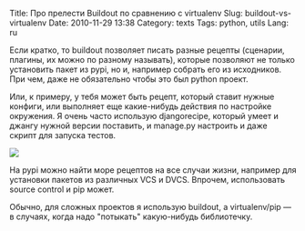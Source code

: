 Title: Про прелести Buildout по сравнению с virtualenv
Slug: buildout-vs-virtualenv
Date: 2010-11-29 13:38
Category: texts
Tags: python, utils
Lang: ru

Если кратко, то buildout позволяет писать разные рецепты (сценарии,
плагины, их можно по разному называть), которые позволяют не только установить
пакет из pypi, но и, например собрать его из исходников. При чем, даже не
обязательно чтобы это был python проект.

Или, к примеру, у тебя может быть рецепт, который ставит нужные конфиги, или
выполняет еще какие-нибудь действия по настройке окружения. Я очень часто
использую djangorecipe, который умеет и джангу нужной версии поставить, и
manage.py настроить и даже скрипт для запуска тестов.

![](http://farm4.static.flickr.com/3008/2454023778_710832f3a5_o.jpg)

На pypi можно найти море рецептов на все случаи жизни, например для установки
пакетов из различных VCS и DVCS. Впрочем, использовать source control и pip
может.

Обычно, для сложных проектов я использую buildout, а virtualenv/pip — в
случаях, когда надо "потыкать" какую-нибудь библиотечку.
